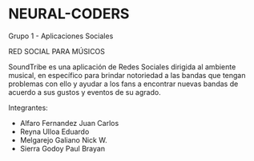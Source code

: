 # NEURAL-CODERS
Grupo 1 - Aplicaciones Sociales

RED SOCIAL PARA MÚSICOS

SoundTribe es una aplicación de Redes Sociales dirigida al ambiente musical, en específico para brindar notoriedad a las bandas que tengan problemas con ello y ayudar a los fans a encontrar nuevas bandas de acuerdo a sus gustos y eventos de su agrado.

Integrantes:
- Alfaro Fernandez Juan Carlos
- Reyna Ulloa Eduardo
- Melgarejo Galiano Nick W.
- Sierra Godoy Paul Brayan
